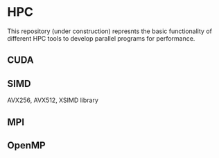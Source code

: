 # HPC
This repository (under construction) represnts the basic functionality of different HPC tools to develop parallel programs for performance.  


## CUDA ##

## SIMD ##
AVX256, AVX512, XSIMD library

## MPI ##

## OpenMP ##

